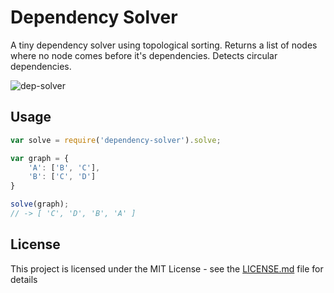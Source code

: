 # Dependency Solver

A tiny dependency solver using topological sorting. Returns a list of nodes where no node comes before it's dependencies. Detects circular dependencies.

![dep-solver](https://cloud.githubusercontent.com/assets/25879989/23119012/16dce47a-f75f-11e6-9ae3-98a497ffe0d0.png)

## Usage

```javascript
var solve = require('dependency-solver').solve;

var graph = {
    'A': ['B', 'C'],
    'B': ['C', 'D']
}

solve(graph);
// -> [ 'C', 'D', 'B', 'A' ]

```

## License

This project is licensed under the MIT License - see the [LICENSE.md](LICENSE.md) file for details
